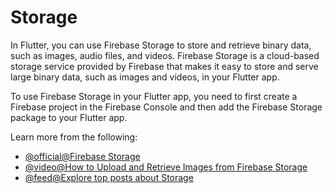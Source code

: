 # Storage

In Flutter, you can use Firebase Storage to store and retrieve binary data, such as images, audio files, and videos. Firebase Storage is a cloud-based storage service provided by Firebase that makes it easy to store and serve large binary data, such as images and videos, in your Flutter app.

To use Firebase Storage in your Flutter app, you need to first create a Firebase project in the Firebase Console and then add the Firebase Storage package to your Flutter app.

Learn more from the following:

- [@official@Firebase Storage](https://firebase.google.com/docs/storage)
- [@video@How to Upload and Retrieve Images from Firebase Storage](https://www.youtube.com/watch?v=sM-WMcX66FI)
- [@feed@Explore top posts about Storage](https://app.daily.dev/tags/storage?ref=roadmapsh)
